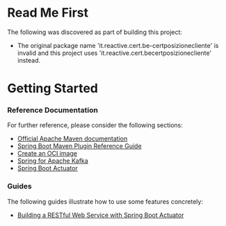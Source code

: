 # Read Me First
The following was discovered as part of building this project:

* The original package name 'it.reactive.cert.be-certposizionecliente' is invalid and this project uses 'it.reactive.cert.becertposizionecliente' instead.

# Getting Started

### Reference Documentation
For further reference, please consider the following sections:

* [Official Apache Maven documentation](https://maven.apache.org/guides/index.html)
* [Spring Boot Maven Plugin Reference Guide](https://docs.spring.io/spring-boot/docs/2.7.17/maven-plugin/reference/html/)
* [Create an OCI image](https://docs.spring.io/spring-boot/docs/2.7.17/maven-plugin/reference/html/#build-image)
* [Spring for Apache Kafka](https://docs.spring.io/spring-boot/docs/2.7.17/reference/htmlsingle/index.html#messaging.kafka)
* [Spring Boot Actuator](https://docs.spring.io/spring-boot/docs/2.7.17/reference/htmlsingle/index.html#actuator)

### Guides
The following guides illustrate how to use some features concretely:

* [Building a RESTful Web Service with Spring Boot Actuator](https://spring.io/guides/gs/actuator-service/)

